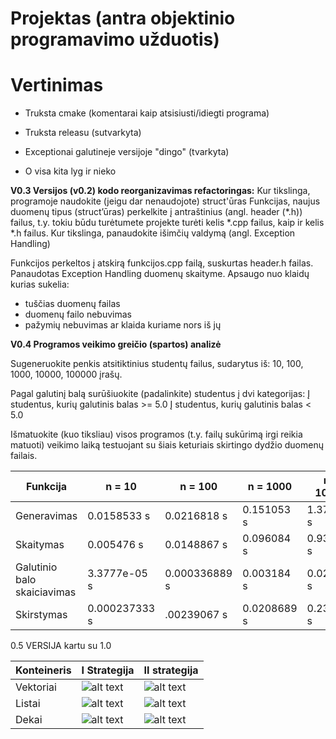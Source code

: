 # Projektas (antra objektinio programavimo užduotis)

# Vertinimas

- Truksta cmake (komentarai kaip atsisiusti/idiegti programa) 
- Truksta releasu (sutvarkyta)
- Exceptionai galutineje versijoje "dingo" (tvarkyta)

- O visa kita lyg ir nieko 

**V0.3
Versijos (v0.2) kodo reorganizavimas refactoringas:**
Kur tikslinga, programoje naudokite (jeigu dar nenaudojote) struct'ūras
Funkcijas, naujus duomenų tipus (struct’ūras) perkelkite į antraštinius (angl. header (*.h)) failus, t.y. tokiu būdu turėtumete projekte turėti kelis *.cpp failus, kaip ir kelis *.h failus.
Kur tikslinga, panaudokite išimčių valdymą (angl. Exception Handling)

Funkcijos perkeltos į atskirą funkcijos.cpp failą, suskurtas header.h failas.
Panaudotas Exception Handling duomenų skaityme. Apsaugo nuo klaidų kurias sukelia:
- tuščias duomenų failas
- duomenų failo nebuvimas
- pažymių nebuvimas ar klaida kuriame nors iš jų

**V0.4
Programos veikimo greičio (spartos) analizė**

Sugeneruokite penkis atsitiktinius studentų failus, sudarytus iš: 10, 100, 1000, 10000, 100000 įrašų.

Pagal galutinį balą surūšiuokite (padalinkite) studentus į dvi kategorijas:
Į studentus, kurių galutinis balas >= 5.0
Į studentus, kurių galutinis balas < 5.0

Išmatuokite (kuo tiksliau) visos programos (t.y. failų sukūrimą irgi reikia matuoti) veikimo laiką testuojant su šiais keturiais skirtingo dydžio duomenų failais.

| Funkcija | n = 10 | n = 100 | n = 1000 | n = 10000 | n = 100000 | 
| ----------------| ------------ | -------- | ------- | ------- | ------- |
| Generavimas |  0.0158533 s| 0.0216818 s| 0.151053 s | 1.37125 s | 13.4309 s |
| Skaitymas |  0.005476 s| 0.0148867 s | 0.096084 s | 0.930283 s |  9.37558 s |
| Galutinio balo skaiciavimas | 3.3777e-05 s |  0.000336889 s| 0.003184 s| 0.029408 s | 0.306129 s |
| Skirstymas | 0.000237333 s| .00239067 s | 0.0208689 s|  0.23731 s | 2.67215 s |

0.5 VERSIJA kartu su 1.0

|Konteineris |I Strategija | II strategija| 
| ----------------| ------------ |  ------------ |
| Vektoriai |  ![alt text](https://i.imgur.com/1MsvFdf.png) | ![alt text](https://i.imgur.com/SMFWVna.png) |
| Listai |  ![alt text](https://i.imgur.com/1JizkZE.png) | ![alt text](https://i.imgur.com/7sY86QQ.png)
| Dekai | ![alt text](https://i.imgur.com/83ZQOUy.png) | ![alt text](https://i.imgur.com/PVikyKP.png) |
